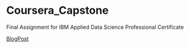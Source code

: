 # Coursera_Capstone
Final Assignment for IBM Applied Data Science Professional Certificate


[BlogPost](https://medium.com/@adnaneaabbar/predicting-car-accident-severity-a0b123a5be36)
